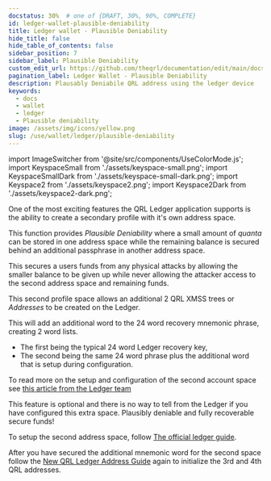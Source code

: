 ```yaml
---
docstatus: 30%  # one of {DRAFT, 30%, 90%, COMPLETE}
id: ledger-wallet-plausible-deniability
title: Ledger wallet - Plausible Deniability 
hide_title: false
hide_table_of_contents: false
sidebar_position: 7
sidebar_label: Plausible Deniability
custom_edit_url: https://github.com/theqrl/documentation/edit/main/docs/Use/Wallet/Ledger/plausible-deniability.md
pagination_label: Ledger Wallet - Plausible Deniability
description: Plausably Deniabile QRL address using the ledger device
keywords:
  - docs
  - wallet
  - ledger
  - Plausible deniability
image: /assets/img/icons/yellow.png
slug: /use/wallet/ledger/plausible-deniability
---
```


import ImageSwitcher from '@site/src/components/UseColorMode.js';
import KeyspaceSmall from './assets/keyspace-small.png';
import KeyspaceSmallDark from './assets/keyspace-small-dark.png';
import Keyspace2 from './assets/keyspace2.png';
import Keyspace2Dark from './assets/keyspace2-dark.png';

One of the most exciting features the QRL Ledger application supports is the ability to create a secondary profile with it's own address space. 

This function provides *Plausible Deniability* where a small amount of $quanta$ can be stored in one address space while the remaining balance is secured behind an additional passphrase in another address space.
 
This secures a users funds from any physical attacks by allowing the smaller balance to be given up while never allowing the attacker access to the second address space and remaining funds.

This second profile space allows an additional $2$ QRL XMSS trees or *Addresses* to be created on the Ledger. 

This will add an additional word to the 24 word recovery mnemonic phrase, creating 2 word lists. 

- The first being the typical 24 word Ledger recovery key, 
- The second being the same 24 word phrase plus the additional word that is setup during configuration.


<div style={{textAlign: 'center'}}>
  <ImageSwitcher 
    lightImageSrc={Keyspace2}
    darkImageSrc={Keyspace2Dark}
  />
</div>


To read more on the setup and configuration of the second account space see [this article from the Ledger team](https://support.ledger.com/hc/en-us/articles/115005214529-Advanced-passphrase-security)

This feature is optional and there is no way to tell from the Ledger if you have configured this extra space. Plausibly deniable and fully recoverable secure funds!

To setup the second address space, follow [The official ledger guide](https://support.ledger.com/hc/en-us/articles/115005214529-Advanced-passphrase-security). 

After you have secured the additional mnemonic word for the second space follow the [New QRL Ledger Address Guide](/use/wallet/ledger/new) again to initialize the 3rd and 4th QRL addresses.
